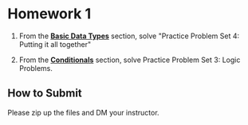 <!---
{"next":"Homework/hwk2.md","title":"Homework 1"}
-->

# Homework 1

1. From the **[Basic Data Types](../Topics/nb/basic_data_types.ipynb)** section, solve "Practice Problem Set 4: Putting it all together"

2. From the **[Conditionals](../Topics/nb/conditionals.ipynb)** section, solve Practice Problem Set 3: Logic Problems.

## How to Submit

Please zip up the files and DM your instructor.
